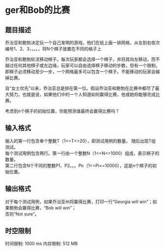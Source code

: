 # ger和Bob的比赛

## 题目描述

乔治亚和鲍勃决定玩一个自己发明的游戏。他们在纸上画一排网格，从左到右依次编号1、2、3、。。。，将N个棋子放置在不同的格子上

乔治亚和鲍勃轮流移动棋子。每次玩家都会选择一个棋子，并将其向左移动，而不越过任何其他棋子或左边缘。玩家可以自由选择棋子移动的步数，但有一个限制，即棋子必须移动至少一步，一个网格最多可以包含一个棋子。不能移动的玩家会输掉比赛。



自“女士优先”以来，乔治亚总是排在第一位。假设乔治亚和鲍勃在比赛中都尽了最大努力，也就是说，如果他们中的一个人知道如何赢得比赛，他或她将能够完成比赛。



考虑到n个棋子的初始位置，你能预测谁最终会赢得比赛吗？

## 输入格式

输入的第一行包含单个整数T（1<=T<=20），即测试用例的数量。
随后出现T组测试。    
每个测试用例包含两行。第一行由一个整数N（1<=N<=1000）组成，表示棋子的数量。    
第二行包含N个不同的整数P1、P2。。。Pn（1<=Pi<=10000），这是n个棋子的初始位置。

## 输出格式

对于每个测试用例，如果乔治亚州将赢得比赛，打印一行“Georgia will win”；如果鲍勃会赢得比赛，“Bob will win”；   
否则“Not sure”。

## 时空限制

时间限制: 1000 ms
内存限制: 512 MB
